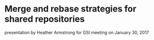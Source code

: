 # Merge and rebase strategies for shared repositories
presentation by Heather Armstrong for GSI meeting on January 30, 2017


